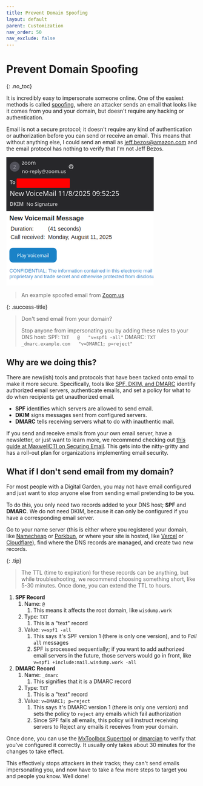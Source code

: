 ```yaml
---
title: Prevent Domain Spoofing
layout: default
parent: Customization
nav_order: 50
nav_exclude: false
---
```


# Prevent Domain Spoofing
{: .no_toc}

It is incredibly easy to impersonate someone online. One of the easiest methods is called [spoofing](https://www.fortinet.com/resources/cyberglossary/email-spoofing), where an attacker sends an email that looks like it comes from you and your domain, but doesn't require any hacking or authentication.

Email is not a secure protocol; it doesn't require any kind of authentication or authorization before you can send or receive an email. This means that without anything else, I could send an email as jeff.bezos@amazon.com and the email protocol has nothing to verify that I'm not Jeff Bezos.

![](../assets/images/prevent-domain-spoofing.png)
> An example spoofed email from [Zoom.us](https://www.zoom.us)

{: .success-title}
> Don't send email from your domain?
>
>Stop anyone from impersonating you by adding these rules to your DNS host:
> SPF: `TXT   @   "v=spf1 -all"`
> DMARC: `TXT  _dmarc.example.com   "v=DMARC1; p=reject"`

## Why are we doing this?

There are new(ish) tools and protocols that have been tacked onto email to make it more secure. Specifically, tools like [SPF, DKIM, and DMARC](https://maxwellcti.com/technical-guides/securing-email/) identify authorized email servers, authenticate emails, and set a policy for what to do when recipients get unauthorized email.

- **SPF** identifies which servers are allowed to send email.
- **DKIM** signs messages sent from configured servers.
- **DMARC** tells receiving servers what to do with inauthentic mail.

If you send and receive emails from your own email server, have a newsletter, or just want to learn more, we recommend checking out [this guide at MaxwellCTI on Securing Email](https://maxwellcti.com/technical-guides/securing-email/). This gets into the nitty-gritty and has a roll-out plan for organizations implementing email security.

## What if I don't send email from my domain?

For most people with a Digital Garden, you may not have email configured and just want to stop anyone else from sending email pretending to be you.

To do this, you only need two records added to your DNS host; **SPF** and **DMARC**. We do not need DKIM, because it can only be configured if you have a corresponding email server.

Go to your name server (this is either where you registered your domain, like [Namecheap](https://www.namecheap.com/support/knowledgebase/article.aspx/434/2237/how-do-i-set-up-host-records-for-a-domain/) or [Porkbun](https://kb.porkbun.com/article/68-how-to-edit-dns-records), or where your site is hosted, like [Vercel](https://vercel.com/docs/domains/managing-dns-records) or [Cloudflare](https://developers.cloudflare.com/dns/manage-dns-records/how-to/create-dns-records/)), find where the DNS records are managed, and create two new records.

{: .tip}
> The TTL (time to expiration) for these records can be anything, but while troubleshooting, we recommend choosing something short, like 5-30 minutes. Once done, you can extend the TTL to hours.

1. **SPF Record**
	1. Name: `@`
		1. This means it affects the root domain, like `wisdump.work`
	2. Type: `TXT`
		1. This is a "text" record
	3. Value: `v=spf1 -all`
		1. This says it's SPF version 1 (there is only one version), and to *Fail* `all` messages
		2. SPF is processed sequentially; if you want to add authorized email servers in the future, those servers would go in front, like `v=spf1 +include:mail.wisdump.work -all`
2. **DMARC Record**
	1. Name: `_dmarc`
		1. This signifies that it is a DMARC record
	2. Type: `TXT`
		1. This is a "text" record
	3. Value: `v=DMARC1; p=reject`
		1. This says it's DMARC version 1 (there is only one version) and sets the policy to `reject` any emails which fail authorization
		2. Since SPF fails all emails, this policy will instruct receiving servers to Reject any emails it receives from your domain.

Once done, you can use the [MxToolbox Supertool](https://mxtoolbox.com/SuperTool.aspx) or [dmarcian](https://dmarcian.com/) to verify that you've configured it correctly. It usually only takes about 30 minutes for the changes to take effect.

This effectively stops attackers in their tracks; they can't send emails impersonating you, and now have to take a few more steps to target you and people you know. Well done!